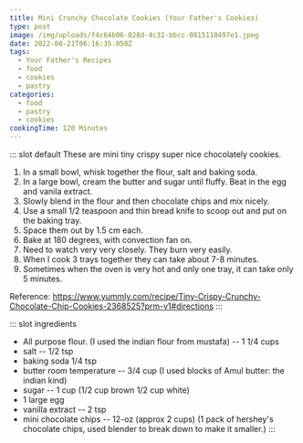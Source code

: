 ```yaml
---
title: Mini Crunchy Chocolate Cookies (Your Father's Cookies)
type: post
image: /img/uploads/f4c64b06-028d-4c32-bbcc-0815110497e1.jpeg
date: 2022-08-21T06:16:35.050Z
tags:
  - Your Father's Recipes
  - food
  - cookies
  - pastry
categories:
  - food
  - pastry
  - cookies
cookingTime: 120 Minutes
---
```

::: slot default
These are mini tiny crispy super nice chocolately cookies.

<!-- more -->

1. In a small bowl, whisk together the flour, salt and baking soda.
2. In a large bowl, cream the butter and sugar until fluffy. Beat in the egg and vanila extract. 
3. Slowly blend in the flour and then chocolate chips and mix nicely. 
4. Use a small 1/2 teaspoon and thin bread knife to scoop out and put on the baking tray.
5. Space them out by 1.5 cm each.
6. Bake at 180 degrees, with convection fan on.
7. Need to watch very very closely. They burn very easily.
8. When I cook 3 trays together they can take about 7-8 minutes.
9. Sometimes when the oven is very hot and only one tray, it can take only 5 minutes.

Reference: https://www.yummly.com/recipe/Tiny-Crispy-Crunchy-Chocolate-Chip-Cookies-2368525?prm-v1#directions
:::

::: slot ingredients

* All purpose flour. (I used the indian flour from mustafa) -- 1 1/4 cups
* salt -- 1/2 tsp
* baking soda 1/4 tsp 
* butter room temperature -- 3/4 cup (I used blocks of Amul butter: the indian kind)   
* sugar -- 1 cup (1/2 cup brown 1/2 cup white) 
* 1 large egg 
* vanilla extract -- 2 tsp 
* mini chocolate chips -- 12-oz (approx 2 cups) (1 pack of hershey's chocolate chips, used blender to break down to make it smaller.)
:::